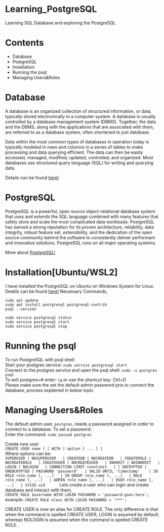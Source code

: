 # Learning_PostgreSQL
Learning SQL Database and exploring the PostgreSQL

# Contents
- Database
- PostgreSQL
- Installation
- Running the psql
- Managing Users&Roles

# Database
A database is an organized collection of structured information, or data, typically stored electronically in a computer system. A database is usually controlled by a database management system (DBMS). Together, the data and the DBMS, along with the applications that are associated with them, are referred to as a database system, often shortened to just database.

Data within the most common types of databases in operation today is typically modeled in rows and columns in a series of tables to make processing and data querying efficient. The data can then be easily accessed, managed, modified, updated, controlled, and organized. Most databases use structured query language (SQL) for writing and querying data.

Details can be found [here!](https://www.oracle.com/database/what-is-database.html) 

# PostgreSQL
PostgreSQL is a powerful, open source object-relational database system that uses and extends the SQL language combined with many features that safely store and scale the most complicated data workloads. PostgreSQL has earned a strong reputation for its proven architecture, reliability, data integrity, robust feature set, extensibility, and the dedication of the open source community behind the software to consistently deliver performant and innovative solutions. PostgreSQL runs on all major operating systems.

More about [PostgreSQL!](https://www.postgresql.org/about/)

# Installation[Ubuntu/WSL2]
I have installed the PostgreSQL on Ubuntu on Windows System for Linux. Deatils can be found [here!](https://docs.microsoft.com/en-us/windows/wsl/tutorials/wsl-database)
Necessary Commands,
```
sudo apt update
sudo apt install postgresql postgresql-contrib
psql --version

sudo service postgresql status
sudo service postgresql start
sudo service postgresql stop
```

# Running the psql
To run PostgreSQL with psql shell:  
Start your postgres service: `sudo service postgresql start`  
Connect to the postgres service and open the psql shell: `sudo -u postgres psql`  
To exit postgres=# enter: `\q` or use the shortcut key: Ctrl+D  
Please make sure the set the default admin password prio to connect the database, process explained in below topic.

# Managing Users&Roles
The default admin user, ```postgres```, needs a password assigned in order to connect to a database. To set a password:  
Enter the command: ```sudo passwd postgres```  

Create new user  
`CREATE USER name [ [ WITH ] option [ ... ] ]`  
Where options can be:  
   `SUPERUSER | NOSUPERUSER  
    | CREATEDB | NOCREATEDB  
    | CREATEROLE | NOCREATEROLE  
    | CREATEUSER | NOCREATEUSER  
    | INHERIT | NOINHERIT  
    | LOGIN | NOLOGIN  
    | CONNECTION LIMIT connlimit  
    | [ ENCRYPTED | UNENCRYPTED ] PASSWORD 'password'  
    | VALID UNTIL 'timestamp'   
    | IN ROLE role_name [, ...]  
    | IN GROUP role_name [, ...]  
    | ROLE role_name [, ...]  
    | ADMIN role_name [, ...]  
    | USER role_name [, ...]  
    | SYSID uid     
    `
Lets create a user who can login and create database and interact with them.  
`CREATE ROLE $username WITH LOGIN PASSWORD = 'password-goes-here';`  
example: `CREATE ROLE eleus WITH LOGIN PASSWORD = '***';`  

CREATE USER is now an alias for CREATE ROLE. The only difference is that when the command is spelled CREATE USER, LOGIN is assumed by default, whereas NOLOGIN is assumed when the command is spelled CREATE ROLE.
